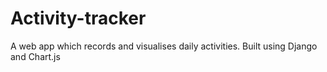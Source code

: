 # Activity-tracker
A web app which records and visualises daily activities.
Built using Django and Chart.js
